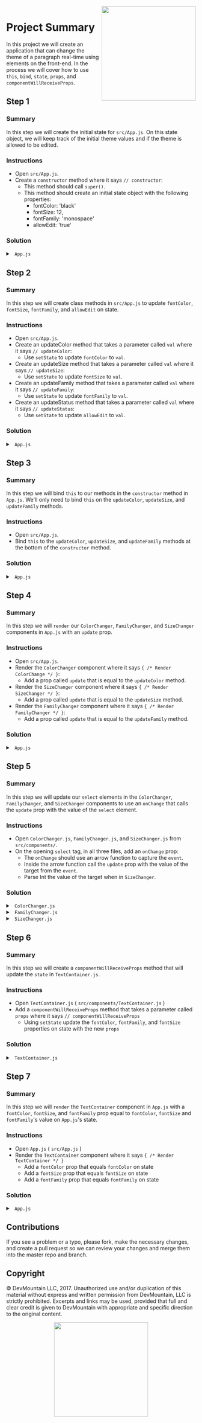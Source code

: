 <img src="https://devmounta.in/img/logowhiteblue.png" width="250" align="right">

# Project Summary

In this project we will create an application that can change the theme of a paragraph real-time using elements on the front-end. In the process we will cover how to use `this`, `bind`, `state`, `props`, and `componentWillReceiveProps`.

## Step 1

### Summary

In this step we will create the initial state for `src/App.js`. On this state object, we will keep track of the initial theme values and if the theme is allowed to be edited.

### Instructions

* Open `src/App.js`.
* Create a `constructor` method where it says `// constructor`:
  * This method should call `super()`.
  * This method should create an initial state object with the following properties:
    * fontColor: 'black'
    * fontSize: 12,
    * fontFamily: 'monospace'
    * allowEdit: 'true'

### Solution

<details>

<summary> <code> App.js </code> </summary>

```jsx
import React, { Component } from 'react';
import './App.css';

// Components
import ColorChanger from './components/ColorChanger';
import SizeChanger from './components/SizeChanger';
import FamilyChanger from './components/FamilyChanger';
import TextContainer from './components/TextContainer';

class App extends Component {
  constructor() {
    super();
    this.state = {
      fontColor: 'black',
      fontSize: 12,
      fontFamily: 'monospace',
      allowEdit: 'true'
    };
  }

  // updateColor

  // updateSize

  // updateFamily

  // updateStatus

  render() {
    return (
      <div>
        <p> Editable </p>
        <select>
          <option value="true"> Allow Edit </option>
          <option value="false"> Disable Edit </option>
        </select>
        <div>
          { /* Render ColorChanger */ }
          { /* Render SizeChanger */ }
          { /* Render FamilyChanger */ }
        </div>
        { /* Render TextContainer */ }
      </div>
    )
  }
}

export default App;
```

</details>

## Step 2

### Summary

In this step we will create class methods in `src/App.js` to update `fontColor`, `fontSize`, `fontFamily`, and `allowEdit` on state. 

### Instructions

* Open `src/App.js`.
* Create an updateColor method that takes a parameter called `val` where it says `// updateColor`:
  * Use `setState` to update `fontColor` to `val`.
* Create an updateSize method that takes a parameter called `val` where it says `// updateSize`:
  * Use `setState` to update `fontSize` to `val`.
* Create an updateFamily method that takes a parameter called `val` where it says `// updateFamily`:
  * Use `setState` to update `fontFamily` to `val`.
* Create an updateStatus method that takes a parameter called `val` where it says `// updateStatus`:
  * Use `setState` to update `allowEdit` to `val`.

### Solution

<details>

<summary> <code> App.js </code> </summary>

```jsx
import React, { Component } from 'react';
import './App.css';

// Components
import ColorChanger from './components/ColorChanger';
import SizeChanger from './components/SizeChanger';
import FamilyChanger from './components/FamilyChanger';
import TextContainer from './components/TextContainer';

class App extends Component {
  constructor() {
    super();
    this.state = {
      fontColor: 'black',
      fontSize: 12,
      fontFamily: 'monospace',
      allowEdit: 'true'
    };
  }

  updateColor(val) {
    this.setState({ fontColor: val });
  }

  updateSize(val) {
    this.setState({ fontSize: val });
  }

  updateFamily(val) {
    this.setState({ fontFamily: val });
  }

  updateStatus(val) {
    this.setState({ allowEdit: val })
  }

  render() {
    return (
      <div>
        <p> Editable </p>
        <select>
          <option value="true"> Allow Edit </option>
          <option value="false"> Disable Edit </option>
        </select>
        <div>
          { /* Render ColorChanger */ }
          { /* Render SizeChanger */ }
          { /* Render FamilyChanger */ }
        </div>
        { /* Render TextContainer */ }
      </div>
    )
  }
}

export default App;
```

</details>

## Step 3

### Summary

In this step we will bind `this` to our methods in the `constructor` method in `App.js`. We'll only need to bind `this` on the `updateColor`, `updateSize`, and `updateFamily` methods.

### Instructions

* Open `src/App.js`.
* Bind `this` to the `updateColor`, `updateSize`, and `updateFamily` methods at the bottom of the `constructor` method.

### Solution

<details>

<summary> <code> App.js </code> </summary>

```jsx
import React, { Component } from 'react';
import './App.css';

// Components
import ColorChanger from './components/ColorChanger';
import SizeChanger from './components/SizeChanger';
import FamilyChanger from './components/FamilyChanger';
import TextContainer from './components/TextContainer';

class App extends Component {
  constructor() {
    super();
    this.state = {
      fontColor: 'black',
      fontSize: 12,
      fontFamily: 'monospace',
      allowEdit: 'true'
    };

    this.updateColor = this.updateColor.bind(this);
    this.updateSize = this.updateSize.bind(this);
    this.updateFamily = this.updateFamily.bind(this);
  }

  updateColor(val) {
    this.setState({ fontColor: val });
  }

  updateSize(val) {
    this.setState({ fontSize: val });
  }

  updateFamily(val) {
    this.setState({ fontFamily: val });
  }

  updateStatus(val) {
    this.setState({ allowEdit: val })
  }

  render() {
    return (
      <div>
        <p> Editable </p>
        <select>
          <option value="true"> Allow Edit </option>
          <option value="false"> Disable Edit </option>
        </select>
        <div>
          { /* Render ColorChanger */ }
          { /* Render SizeChanger */ }
          { /* Render FamilyChanger */ }
        </div>
        { /* Render TextContainer */ }
      </div>
    )
  }
}

export default App;
```

</details>

## Step 4

### Summary

In this step we will `render` our `ColorChanger`, `FamilyChanger`, and `SizeChanger` components in `App.js` with an `update` prop.

### Instructions

* Open `src/App.js`.
* Render the `ColorChanger` component where it says `{ /* Render ColorChange */ }`:
  * Add a prop called `update` that is equal to the `updateColor` method.
* Render the `SizeChanger` component where it says `{ /* Render SizeChanger */ }`:
  * Add a prop called `update` that is equal to the `updateSize` method.
* Render the `FamilyChanger` component where it says `{ /* Render FamilyChanger */ }`:
  * Add a prop called `update` that is equal to the `updateFamily` method.

### Solution

<details>

<summary> <code> App.js </code> </summary>

```jsx
import React, { Component } from 'react';
import './App.css';

// Components
import ColorChanger from './components/ColorChanger';
import SizeChanger from './components/SizeChanger';
import FamilyChanger from './components/FamilyChanger';
import TextContainer from './components/TextContainer';

class App extends Component {
  constructor() {
    super();
    this.state = {
      fontColor: 'black',
      fontSize: 12,
      fontFamily: 'monospace',
      allowEdit: 'true'
    };

    this.updateColor = this.updateColor.bind(this);
    this.updateSize = this.updateSize.bind(this);
    this.updateFamily = this.updateFamily.bind(this);
  }

  updateColor(val) {
    this.setState({ fontColor: val });
  }

  updateSize(val) {
    this.setState({ fontSize: val });
  }

  updateFamily(val) {
    this.setState({ fontFamily: val });
  }

  updateStatus(val) {
    this.setState({ allowEdit: val })
  }

  render() {
    return (
      <div>
        <p> Editable </p>
        <select>
          <option value="true"> Allow Edit </option>
          <option value="false"> Disable Edit </option>
        </select>
        <div>
          <ColorChanger update={ this.updateColor } />
          <SizeChanger update={ this.updateSize } />
          <FamilyChanger update={ this.updateFamily } />
        </div>
        { /* Render TextContainer */ }
      </div>
    )
  }
}

export default App;
```

</details>

## Step 5

### Summary

In this step we will update our `select` elements in the `ColorChanger`, `FamilyChanger`, and `SizeChanger` components to use an `onChange` that calls the `update` prop with the value of the `select` element.

### Instructions

* Open `ColorChanger.js`, `FamilyChanger.js`, and `SizeChanger.js` from `src/components/`.
* On the opening `select` tag, in all three files, add an `onChange` prop:
  * The `onChange` should use an arrow function to capture the `event`. 
  * Inside the arrow function call the `update` prop with the value of the target from the `event`.
  * Parse Int the value of the target when in `SizeChanger`. 

### Solution

<details>

<summary> <code> ColorChanger.js </code> </summary>

```jsx
render() {
  return (
    <div>
      <p> Font Color </p>
      <select onChange={ (e) => this.props.update(e.target.value) }>
        <option value="black"> Black </option>
        <option value="blue"> Blue </option>
        <option value="green"> Green </option>
      </select>
    </div>
  )
}
```

</details>

<details>

<summary> <code> FamilyChanger.js </code> </summary>

```jsx
render() {
  return (
    <div>
      <p> Font Family </p>
      <select onChange={ (e) => this.props.update(e.target.value) }>
        <option value="monospace"> Monospace </option>
        <option value="arial"> Arial </option>
        <option value="courier"> Courier </option>
      </select>
    </div>
  )
}
```

</details>

<details>

<summary> <code> SizeChanger.js </code> </summary>

```jsx
render() {
  return (
    <div>
      <p> Font Size </p>
      <select onChange={ (e) => this.props.update(parseInt(e.target.value, 10)) }>
        <option value="12"> 12 </option>
        <option value="13"> 13 </option>
        <option value="14"> 14 </option>
      </select>
    </div>
  )
}
```

</details>

## Step 6

### Summary 

In this step we will create a `componentWillReceiveProps` method that will update the `state` in `TextContainer.js`.

### Instructions

* Open `TextContainer.js` ( `src/components/TextContainer.js` )
* Add a `componentWillReceiveProps` method that takes a parameter called `props` where it says `// componentWillReceiveProps`
  * Using `setState` update the `fontColor`, `fontFamily`, and `fontSize` properties on state with the new `props`

### Solution

<details>

<summary> <code> TextContainer.js </code> </summary>

```jsx
componentWillReceiveProps(props) {
  this.setState({ fontColor: props.fontColor, fontFamily: props.fontFamily, fontSize: props.fontSize });
}
```

</details>

## Step 7 

### Summary

In this step we will `render` the `TextContainer` component in `App.js` with a `fontColor`, `fontSize`, and `fontFamily` prop equal to `fontColor`, `fontSize` and `fontFamily`'s value on `App.js`'s state.

### Instructions

* Open `App.js` ( `src/App.js` )
* Render the `TextContainer` component where it says `{ /* Render TextContainer */ }`
  * Add a `fontColor` prop that equals `fontColor` on state
  * Add a `fontSize` prop that equals `fontSize` on state
  * Add a `fontFamily` prop that equals `fontFamily` on state

### Solution

<details>

<summary> <code> App.js </code> </summary>

```jsx
<TextContainer fontColor={ this.state.fontColor } fontSize={ this.state.fontSize } fontFamily={ this.state.fontFamily } />
```

</details>

## Contributions

If you see a problem or a typo, please fork, make the necessary changes, and create a pull request so we can review your changes and merge them into the master repo and branch.

## Copyright

© DevMountain LLC, 2017. Unauthorized use and/or duplication of this material without express and written permission from DevMountain, LLC is strictly prohibited. Excerpts and links may be used, provided that full and clear credit is given to DevMountain with appropriate and specific direction to the original content.

<p align="center">
<img src="https://devmounta.in/img/logowhiteblue.png" width="250">
</p>